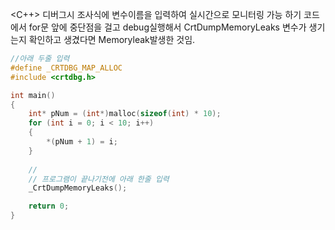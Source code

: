 <C++>
디버그시 조사식에 변수이름을 입력하여 실시간으로 모니터링 가능
하기 코드에서 for문 앞에 중단점을 걸고 debug실행해서 CrtDumpMemoryLeaks 변수가 생기는지 확인하고
생겼다면 Memoryleak발생한 것임.

```C++
//아래 두줄 입력
#define _CRTDBG_MAP_ALLOC
#include <crtdbg.h>

int main()
{
    int* pNum = (int*)malloc(sizeof(int) * 10);
    for (int i = 0; i < 10; i++)
    {
        *(pNum + 1) = i;
    }
    
    // 
    // 프로그램이 끝나기전에 아래 한줄 입력
    _CrtDumpMemoryLeaks();

    return 0;
}
```
